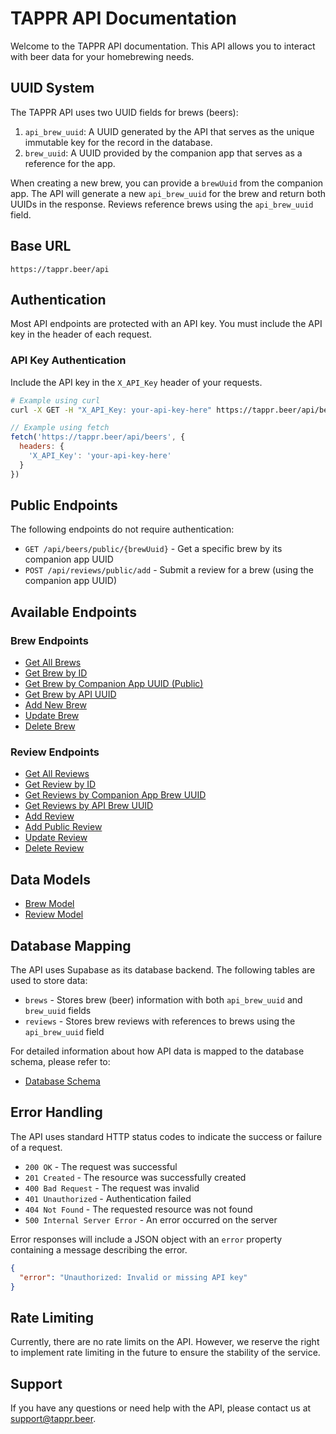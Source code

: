 # TAPPR API Documentation

Welcome to the TAPPR API documentation. This API allows you to interact with beer data for your homebrewing needs.

## UUID System

The TAPPR API uses two UUID fields for brews (beers):

1. `api_brew_uuid`: A UUID generated by the API that serves as the unique immutable key for the record in the database.
2. `brew_uuid`: A UUID provided by the companion app that serves as a reference for the app.

When creating a new brew, you can provide a `brewUuid` from the companion app. The API will generate a new `api_brew_uuid` for the brew and return both UUIDs in the response. Reviews reference brews using the `api_brew_uuid` field.

## Base URL

```
https://tappr.beer/api
```

## Authentication

Most API endpoints are protected with an API key. You must include the API key in the header of each request.

### API Key Authentication

Include the API key in the `X_API_Key` header of your requests.

```bash
# Example using curl
curl -X GET -H "X_API_Key: your-api-key-here" https://tappr.beer/api/beers
```

```javascript
// Example using fetch
fetch('https://tappr.beer/api/beers', {
  headers: {
    'X_API_Key': 'your-api-key-here'
  }
})
```

## Public Endpoints

The following endpoints do not require authentication:

- `GET /api/beers/public/{brewUuid}` - Get a specific brew by its companion app UUID
- `POST /api/reviews/public/add` - Submit a review for a brew (using the companion app UUID)

## Available Endpoints

### Brew Endpoints

- [Get All Brews](./endpoints/beers.md#get-all-brews)
- [Get Brew by ID](./endpoints/beers.md#get-brew-by-id)
- [Get Brew by Companion App UUID (Public)](./endpoints/beers.md#get-brew-by-companion-app-uuid-public)
- [Get Brew by API UUID](./endpoints/beers.md#get-brew-by-api-uuid)
- [Add New Brew](./endpoints/beers.md#add-new-brew)
- [Update Brew](./endpoints/beers.md#update-brew)
- [Delete Brew](./endpoints/beers.md#delete-brew)

### Review Endpoints

- [Get All Reviews](./endpoints/reviews.md#get-all-reviews)
- [Get Review by ID](./endpoints/reviews.md#get-review-by-id)
- [Get Reviews by Companion App Brew UUID](./endpoints/reviews.md#get-reviews-by-companion-app-brew-uuid)
- [Get Reviews by API Brew UUID](./endpoints/reviews.md#get-reviews-by-api-brew-uuid)
- [Add Review](./endpoints/reviews.md#add-review)
- [Add Public Review](./endpoints/reviews.md#add-public-review)
- [Update Review](./endpoints/reviews.md#update-review)
- [Delete Review](./endpoints/reviews.md#delete-review)

## Data Models

- [Brew Model](./models/beer.md)
- [Review Model](./models/review.md)

## Database Mapping

The API uses Supabase as its database backend. The following tables are used to store data:

- `brews` - Stores brew (beer) information with both `api_brew_uuid` and `brew_uuid` fields
- `reviews` - Stores brew reviews with references to brews using the `api_brew_uuid` field

For detailed information about how API data is mapped to the database schema, please refer to:

- [Database Schema](./database-schema.md)

## Error Handling

The API uses standard HTTP status codes to indicate the success or failure of a request.

- `200 OK` - The request was successful
- `201 Created` - The resource was successfully created
- `400 Bad Request` - The request was invalid
- `401 Unauthorized` - Authentication failed
- `404 Not Found` - The requested resource was not found
- `500 Internal Server Error` - An error occurred on the server

Error responses will include a JSON object with an `error` property containing a message describing the error.

```json
{
  "error": "Unauthorized: Invalid or missing API key"
}
```

## Rate Limiting

Currently, there are no rate limits on the API. However, we reserve the right to implement rate limiting in the future to ensure the stability of the service.

## Support

If you have any questions or need help with the API, please contact us at support@tappr.beer.
